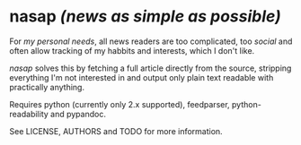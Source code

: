 nasap ***(news as simple as possible)***
========================================

For _my personal needs_, all news readers are too complicated, too _social_ and
often allow tracking of my habbits and interests, which I don't like.

_nasap_ solves this by fetching a full article directly from the source,
stripping everything I'm not interested in and output only plain text readable
with practically anything.

Requires python (currently only 2.x supported), feedparser, python-readability
and pypandoc.

See LICENSE, AUTHORS and TODO for more information.
